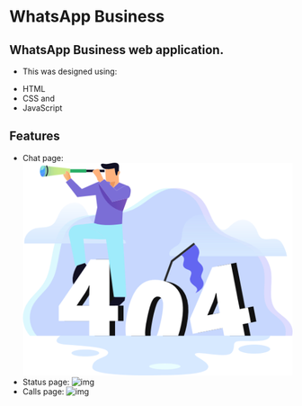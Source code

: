 # WhatsApp Business

## WhatsApp Business web application.
* This was designed using:
- HTML
- CSS and
- JavaScript

## Features
* Chat page:
![img](assets/img/404.png?raw=true)
* Status page:
![img](assets/img/status.jpg?raw=true)
* Calls page:
![img](assets/img/calss.jpg?raw=true)
